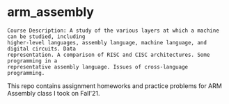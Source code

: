 # arm_assembly
    Course Description: A study of the various layers at which a machine can be studied, including 
    higher-level languages, assembly language, machine language, and digital circuits. Data 
    representation. A comparison of RISC and CISC architectures. Some programming in a 
    representative assembly language. Issues of cross-language programming.  

This repo contains assignment homeworks and practice problems for ARM Assembly class I took on Fall'21.
